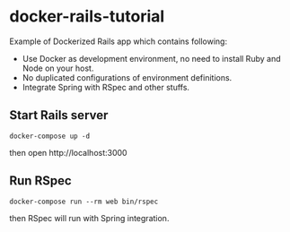 # docker-rails-tutorial

Example of Dockerized Rails app which contains following:

* Use Docker as development environment, no need to install Ruby and Node on your host.
* No duplicated configurations of environment definitions.
* Integrate Spring with RSpec and other stuffs.

## Start Rails server

```
docker-compose up -d
```

then open http://localhost:3000

## Run RSpec

```
docker-compose run --rm web bin/rspec
```

then RSpec will run with Spring integration.
